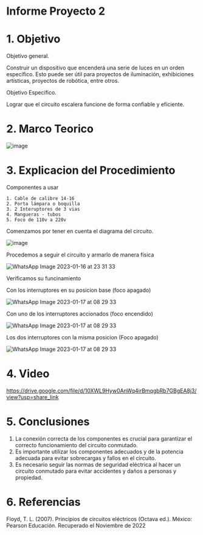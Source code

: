 
# Informe Proyecto 2

# 1. Objetivo

Objetivo general.

Construir un dispositivo que encenderá una serie de luces en un orden específico. Esto puede ser útil para proyectos de iluminación, exhibiciones artísticas, proyectos de robótica, entre otros.

Objetivo Especifico.

Lograr que el circuito escalera funcione de forma confiable y eficiente.

# 2. Marco Teorico

![image](https://user-images.githubusercontent.com/116781677/212889102-a50bfd57-5727-407c-a233-66aa851681df.png)

# 3. Explicacion del Procedimiento

Componentes a usar

    1. Cable de calibre 14-16
    2. Porta lámpara o boquilla
    3. 2 Interuptores de 3 vias
    4. Mangueras - tubos 
    5. Foco de 110v a 220v

Comenzamos por tener en cuenta el diagrama del circuito.

![image](https://user-images.githubusercontent.com/116781677/212890388-ae167502-78a4-490e-9631-7d61bc323510.png)

Procedemos a seguir el circuito y armarlo de manera física

![WhatsApp Image 2023-01-16 at 23 31 33](https://user-images.githubusercontent.com/116781677/212881459-cbf79070-0213-4c24-b283-d2c581cb7747.jpg)


Verificamos su funcinamiento

Con los interruptores en su posicion base (foco apagado)

![WhatsApp Image 2023-01-17 at 08 29 33](https://user-images.githubusercontent.com/116781677/212911633-ef32091a-c915-46d6-949f-8379fcbbb179.jpg)

Con uno de los interruptores accionados (foco encendido)

![WhatsApp Image 2023-01-17 at 08 29 33](https://user-images.githubusercontent.com/116781677/212911656-bbbc313e-872c-4c15-980a-cd67cea7789d.jpg)

Los dos interruptores con la misma posicion (Foco apagado)

![WhatsApp Image 2023-01-17 at 08 29 33](https://user-images.githubusercontent.com/116781677/212911687-34513187-5b79-4323-ae3a-ab4ddbf0b280.jpg)

# 4. Video

https://drive.google.com/file/d/10XWL9Hyw0AnWq4irBmqgbRb7GBgEA8j3/view?usp=share_link

# 5. Conclusiones

1. La conexión correcta de los componentes es crucial para garantizar el correcto funcionamiento del circuito conmutado.
2. Es importante utilizar los componentes adecuados y de la potencia adecuada para evitar sobrecargas y fallos en el circuito.
3. Es necesario seguir las normas de seguridad eléctrica al hacer un circuito conmutado para evitar accidentes y daños a personas y propiedad.

# 6. Referencias

Floyd, T. L. (2007). Principios de circuitos eléctricos (Octava ed.). México: Pearson Educación. Recuperado el Noviembre de 2022
